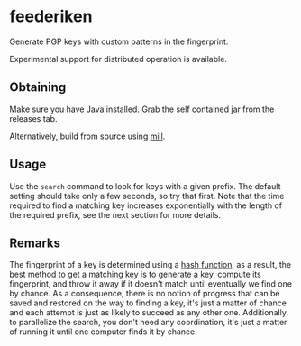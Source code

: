 # feederiken
Generate PGP keys with custom patterns in the fingerprint.

Experimental support for distributed operation is available.

## Obtaining
Make sure you have Java installed.
Grab the self contained jar from the releases tab.

Alternatively, build from source using [mill](https://www.lihaoyi.com/mill).

## Usage
Use the `search` command to look for keys with a given prefix.
The default setting should take only a few seconds, so try that first.
Note that the time required to find a matching key increases exponentially with the length of the required prefix, see the next section for more details.

## Remarks
The fingerprint of a key is determined using a [hash function](https://en.wikipedia.org/wiki/Cryptographic_hash_function),
as a result, the best method to get a matching key is to generate a key, compute its fingerprint, and throw it away if it doesn't match until eventually we find one by chance.
As a consequence, there is no notion of progress that can be saved and restored on the way to finding a key, it's just a matter of chance and each attempt is just as likely to succeed as any other one.
Additionally, to parallelize the search, you don't need any coordination, it's just a matter of running it until one computer finds it by chance.
